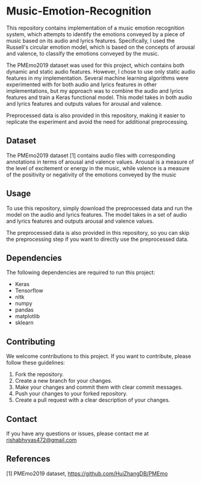 # Music-Emotion-Recognition

This repository contains implementation of a music emotion recognition system, which attempts to identify the emotions conveyed by a piece of music based on its audio and lyrics features. Specifically, I used the Russell's circular emotion model, which is based on the concepts of arousal and valence, to classify the emotions conveyed by the music.

The PMEmo2019 dataset was used for this project, which contains both dynamic and static audio features. However, I chose to use only static audio features in my implementation. Several machine learning algorithms were experimented with for both audio and lyrics features in other implementations, but my approach was to combine the audio and lyrics features and train a Keras functional model. This model takes in both audio and lyrics features and outputs values for arousal and valence.

Preprocessed data is also provided in this repository, making it easier to replicate the experiment and avoid the need for additional preprocessing.

## Dataset

The PMEmo2019 dataset [1] contains audio files with corresponding annotations in terms of arousal and valence values. Arousal is a measure of the level of excitement or energy in the music, while valence is a measure of the positivity or negativity of the emotions conveyed by the music

## Usage

To use this repository, simply download the preprocessed data and run the model on the audio and lyrics features. The model takes in a set of audio and lyrics features and outputs arousal and valence values.

The preprocessed data is also provided in this repository, so you can skip the preprocessing step if you want to directly use the preprocessed data.
## Dependencies

The following dependencies are required to run this project:

  * Keras
  * Tensorflow
  * nltk
  * numpy
  * pandas
  * matplotlib
  * sklearn
    
 ## Contributing
 
 We welcome contributions to this project. If you want to contribute, please follow these guidelines:

1. Fork the repository.
2. Create a new branch for your changes.
3. Make your changes and commit them with clear commit messages.
4. Push your changes to your forked repository.
5. Create a pull request with a clear description of your changes.

## Contact
If you have any questions or issues, please contact me at rishabhvyas472@gmail.com

## References
[1] PMEmo2019 dataset, https://github.com/HuiZhangDB/PMEmo
